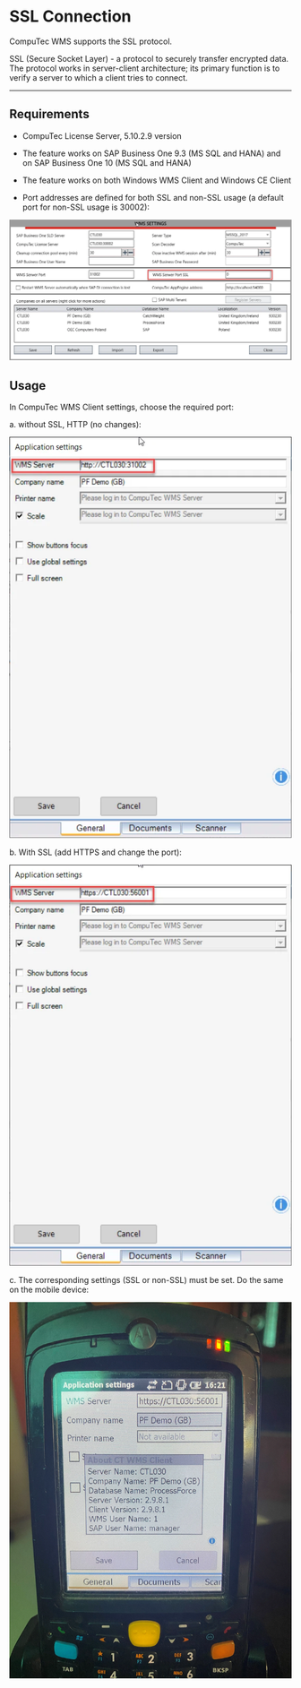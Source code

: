 # SSL Connection

CompuTec WMS supports the SSL protocol.

SSL (Secure Socket Layer) - a protocol to securely transfer encrypted data. The protocol works in server-client architecture; its primary function is to verify a server to which a client tries to connect.

---

## Requirements

- CompuTec License Server, 5.10.2.9 version

- The feature works on SAP Business One 9.3 (MS SQL and HANA) and on SAP Business One 10 (MS SQL and HANA)

- The feature works on both Windows WMS Client and Windows CE Client

- Port addresses are defined for both SSL and non-SSL usage (a default port for non-SSL usage is 30002):

![WMS Server Port SSL](./media/ssl-connection.webp)

## Usage

In CompuTec WMS Client settings, choose the required port:

a. without SSL, HTTP (no changes):

![Server Choosing](./media/server-choosing.webp)

b. With SSL (add HTTPS and change the port):

![Server Choosing](./media/server-choosing-2.webp)

c. The corresponding settings (SSL or non-SSL) must be set. Do the same on the mobile device:

![SSL](./media/SSL.webp)
